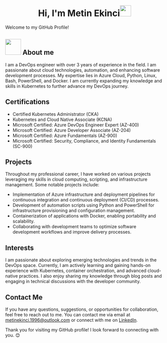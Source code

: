 <h1 align="center">Hi, I'm Metin Ekinci<img src="https://media.giphy.com/media/hvRJCLFzcasrR4ia7z/giphy.gif" width="35"></h1>
Welcome to my GitHub Profile!

## <picture><img src = "https://github.com/7oSkaaa/7oSkaaa/blob/main/Images/about_me.gif?raw=true" width = 50px></picture> About me
I am a DevOps engineer with over 3 years of experience in the field. I am passionate about cloud technologies, automation, and enhancing software development processes. My expertise lies in Azure Cloud, Python, Linux, Bash, PowerShell, and Docker. I am currently expanding my knowledge and skills in Kubernetes to further advance my DevOps journey.

## Certifications
- Certified Kubernetes Administrator (CKA)
- Kubernetes and Cloud Native Associate (KCNA)
- Microsoft Certified: Azure DevOps Engineer Expert (AZ-400)
- Microsoft Certified: Azure Developer Associate (AZ-204)
- Microsoft Certified: Azure Fundamentals (AZ-900)
- Microsoft Certified: Security, Compliance, and Identity Fundamentals (SC-900)

## Projects
Throughout my professional career, I have worked on various projects leveraging my skills in cloud computing, scripting, and infrastructure management. Some notable projects include:
  - Implementation of Azure infrastructure and deployment pipelines for continuous integration and continuous deployment (CI/CD) processes.
  - Development of automation scripts using Python and PowerShell for infrastructure provisioning and configuration management.
  - Containerization of applications with Docker, enabling portability and scalability.
  - Collaborating with development teams to optimize software development workflows and improve delivery processes.

## Interests
I am passionate about exploring emerging technologies and trends in the DevOps space. Currently, I am actively learning and gaining hands-on experience with Kubernetes, container orchestration, and advanced cloud-native practices. I also enjoy sharing my knowledge through blog posts and engaging in technical discussions with the developer community.

## Contact Me
If you have any questions, suggestions, or opportunities for collaboration, feel free to reach out to me. You can contact me via email at metinekinci.1996@outlook.com or connect with me on [LinkedIn](https://www.linkedin.com/in/metinekinci).

 

Thank you for visiting my GitHub profile! I look forward to connecting with you. 😊
<!---
metinekinci/metinekinci is a ✨ special ✨ repository because its `README.md` (this file) appears on your GitHub profile.
You can click the Preview link to take a look at your changes.
--->

